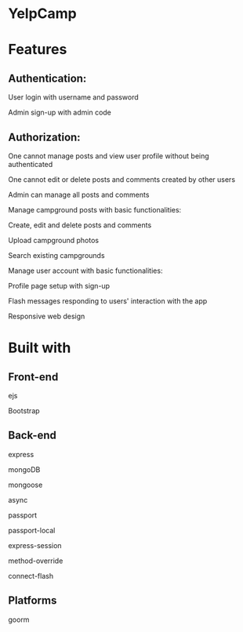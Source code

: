 # YelpCamp

# <strong>Features</strong>

<h2>Authentication: </h2>

User login with username and password

Admin sign-up with admin code

<h2>Authorization:</h2>

One cannot manage posts and view user profile without being authenticated

One cannot edit or delete posts and comments created by other users

Admin can manage all posts and comments

Manage campground posts with basic functionalities:

Create, edit and delete posts and comments

Upload campground photos

Search existing campgrounds

Manage user account with basic functionalities:

Profile page setup with sign-up

Flash messages responding to users' interaction with the app

Responsive web design



# <strong>Built with</strong>
<h2>Front-end</h2>

ejs

Bootstrap


<h2>Back-end</h2>

express

mongoDB

mongoose

async

passport

passport-local

express-session

method-override

connect-flash

<h2>Platforms</h2>

goorm
